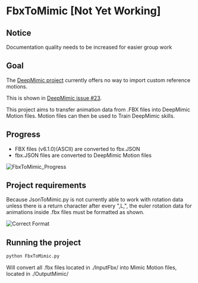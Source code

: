 # FbxToMimic [Not Yet Working]

## Notice
Documentation quality needs to be increased for easier group work

## Goal

The [DeepMimic project](https://github.com/xbpeng/DeepMimic) currently offers no way to import custom reference motions.

This is shown in [DeepMimic issue #23](https://github.com/xbpeng/DeepMimic/issues/23).

This project aims to transfer animation data from .FBX files into DeepMimic Motion files. Motion files can then be used to Train DeepMimic skills.

## Progress

- FBX files (v6.1.0)(ASCII) are converted to fbx.JSON
- fbx.JSON files are converted to DeepMimic Motion files

![FbxToMimic_Progress](./Assets/FbxToMimic_Progress.gif)

## Project requirements

Because JsonToMimic.py is not currently able to work with rotation data unless there is a return character after every ",L,",
the euler rotation data for animations inside .fbx files must be formatted as shown.

![Correct Format](https://i.imgur.com/WcOOPNS.png)

## Running the project

```Bash
python FbxToMimic.py
```

Will convert all .fbx files located in ./InputFbx/ into Mimic Motion files, located in ./OutputMimic/
